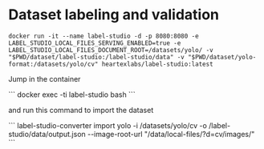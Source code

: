 # Dataset labeling and validation
```
docker run -it --name label-studio -d -p 8080:8080 -e LABEL_STUDIO_LOCAL_FILES_SERVING_ENABLED=true -e LABEL_STUDIO_LOCAL_FILES_DOCUMENT_ROOT=/datasets/yolo/ -v "$PWD/dataset/label-studio:/label-studio/data" -v "$PWD/dataset/yolo-format:/datasets/yolo/cv" heartexlabs/label-studio:latest
 ```

<p> Jump in the container </p>
```
docker exec -ti label-studio bash
```

<p> and run this command to import the dataset </p>
```
label-studio-converter import yolo -i /datasets/yolo/cv -o /label-studio/data/output.json --image-root-url "/data/local-files/?d=cv/images/"
```



